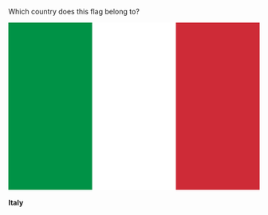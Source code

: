 Which country does this flag belong to?

![Flag of Italy](images/Flag_of_Italy.svg)
<!--question-->
**Italy**